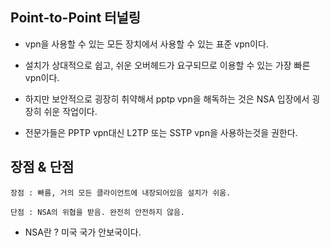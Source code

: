 ## Point-to-Point 터널링

* vpn을 사용할 수 있는 모든 장치에서 사용할 수 있는 표준 vpn이다.

* 설치가 상대적으로 쉽고, 쉬운 오버헤드가 요구되므로 이용할 수 있는 가장 빠른 vpn이다.

* 하지만 보안적으로 굉장히 취약해서 pptp vpn을 해독하는 것은 NSA 입장에서 굉장히 쉬운 작업이다.

* 전문가들은 PPTP vpn대신 L2TP 또는 SSTP vpn을 사용하는것을 권한다.

 ## 장점 & 단점
    장점 : 빠름, 거의 모든 클라이언트에 내장되어있음 설치가 쉬움.
    
    단점 : NSA의 위협을 받음. 완전히 안전하지 않음.

* NSA란 ? 미국 국가 안보국이다.
